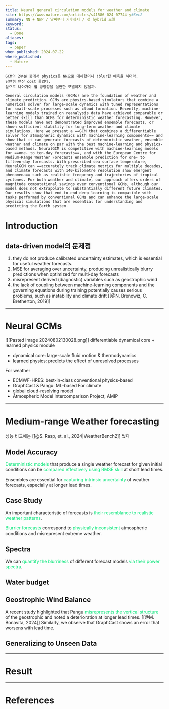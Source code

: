 ```yaml
---
title: Neural general circulation models for weather and climate
site: https://www.nature.com/articles/s41586-024-07744-y#Sec2
summary: NN + NWP / 날씨부터 기후까지 / 첫 hybrid 모델
keyword: 
status:
  - Done
aliases: 
tags:
  - paper
when_published: 2024-07-22
where_published:
  - Nature
---
```

```ad-summary
GCM의 2부분 중에서 physics를 NN으로 대체했더니 !blur한 예측을 하더라. 
당연히 연산 cost 줄었다.
앞으로 나아가야 할 방향성을 실현한 모델이지 않을까.
```

```ad-abstract
General circulation models (GCMs) are the foundation of weather and climate prediction. GCMs are physics-based simulators that combine a numerical solver for large-scale dynamics with tuned representations for small-scale processes such as cloud formation. Recently, machine-learning models trained on reanalysis data have achieved comparable or better skill than GCMs for deterministic weather forecasting. However, these models have not demonstrated improved ensemble forecasts, or shown sufficient stability for long-term weather and climate simulations. Here we present a ==GCM that combines a differentiable solver for atmospheric dynamics with machine-learning components== and show that it can generate forecasts of deterministic weather, ensemble weather and climate on par with the best machine-learning and physics-based methods. NeuralGCM is competitive with machine-learning models for ==one- to ten-day forecasts==, and with the European Centre for Medium-Range Weather Forecasts ensemble prediction for one- to fifteen-day forecasts. With prescribed sea surface temperature, NeuralGCM can ==accurately track climate metrics for multiple decades, and climate forecasts with 140-kilometre resolution show emergent phenomena== such as realistic frequency and trajectories of tropical cyclones. For both weather and climate, our approach offers orders of magnitude computational savings over conventional GCMs, although our model does not extrapolate to substantially different future climates. Our results show that end-to-end deep learning is compatible with tasks performed by conventional GCMs and can enhance the large-scale physical simulations that are essential for understanding and predicting the Earth system.
```

# Introduction
## data-driven model의 문제점
1. they do not produce calibrated uncertainty estimates, which is essential for useful weather forecasts.
2. MSE for averaging over uncertainty, producing unrealistically blurry predictions when optimized for multi-day forecasts
3. misrepresent derived (diagnostic) variables such as geostrophic wind
4. the lack of coupling between machine-learning components and the governing equations during training potentially causes serious problems, such as instability and climate drift [[@N. Brenowiz, C. Bretherton, 2019]]


---
# Neural GCMs
![[Pasted image 20240802130028.png]]
differentiable dynamical core + learned physics module
- dynamical core: large-scale fluid motion & thermodynamics 
- learned physics: predicts the effect of unresolved processes

For weather
- ECMWF-HRES: best-in-class conventional physics-based
- GraphCast & Pangu: ML-based
For climate
- global cloud-resolving model
- Atmospheric Model Intercomparison Project, AMIP
---
# Medium-range Weather forecasting
성능 비교에는 [[@S. Rasp, et. al., 2024|WeatherBench2]] 썼다

## Model Accuracy
<font color="#00e676">Deterministic models</font> that produce a single weather forecast for given initial conditions can be <font color="#00e676">compared effectively using RMSE skill</font> at short lead times.

Ensembles are essential for <font color="#00e676">capturing intrinsic uncertainty</font> of weather forecasts, especially at longer lead times.
## Case Study
An important characteristic of forecasts is <font color="#00e676">their resemblance to realistic weather patterns</font>.

<font color="#00e676">Blurrier forecasts</font> correspond to <font color="#00e676">physically inconsistent</font> atmospheric conditions and misrepresent extreme weather.

## Spectra
We can <font color="#00e676">quantify the blurriness</font> of different forecast models <font color="#00e676">via their power spectra</font>.

## Water budget

## Geostrophic Wind Balance
A recent study highlighted that Pangu <font color="#00e676">misrepresents the vertical structure</font> of the geostrophic and noted a deterioration at longer lead times. [[@M. Bonavita, 2024]]
Similarly, we observe that GraphCast shows an error that worsens with lead time.
## Generalizing to Unseen Data

---
# Result

---
# References
